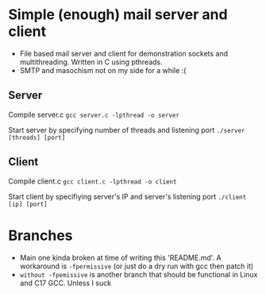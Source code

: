 # Simple (enough) mail server and client
- File based mail server and client for demonstration sockets and multithreading. Written in C using pthreads.
- SMTP and masochism not on my side for a while :(

## Server
Compile server.c `gcc server.c -lpthread -o server`

Start server by specifying number of threads and listening port `./server [threads] [port]`

## Client
Compile client.c `gcc client.c -lpthread -o client`

Start client by specifiying server's IP and server's listening port `./client [ip] [port]`

# Branches
- Main one kinda broken at time of writing this 'README.md'. A workaround is `-fpermissive`
(or just do a dry run with gcc then patch it)
- `without -fpemissive` is another branch that should be functional in Linux and C17 GCC. Unless I suck
